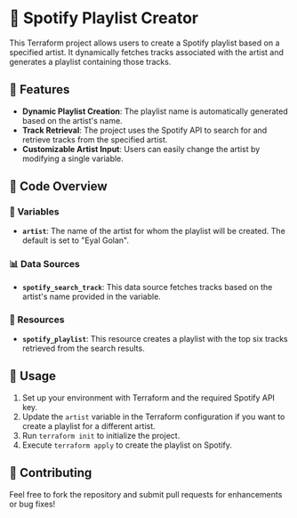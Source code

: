 # 🎵 Spotify Playlist Creator

This Terraform project allows users to create a Spotify playlist based on a specified artist. It dynamically fetches tracks associated with the artist and generates a playlist containing those tracks.

## 🌟 Features

- **Dynamic Playlist Creation**: The playlist name is automatically generated based on the artist's name.
- **Track Retrieval**: The project uses the Spotify API to search for and retrieve tracks from the specified artist.
- **Customizable Artist Input**: Users can easily change the artist by modifying a single variable.

## 📜 Code Overview

### 🔧 Variables

- **`artist`**: The name of the artist for whom the playlist will be created. The default is set to "Eyal Golan".

### 📊 Data Sources

- **`spotify_search_track`**: This data source fetches tracks based on the artist's name provided in the variable.

### 📂 Resources

- **`spotify_playlist`**: This resource creates a playlist with the top six tracks retrieved from the search results.

## 🚀 Usage

1. Set up your environment with Terraform and the required Spotify API key.
2. Update the `artist` variable in the Terraform configuration if you want to create a playlist for a different artist.
3. Run `terraform init` to initialize the project.
4. Execute `terraform apply` to create the playlist on Spotify.

## 🤝 Contributing

Feel free to fork the repository and submit pull requests for enhancements or bug fixes!
